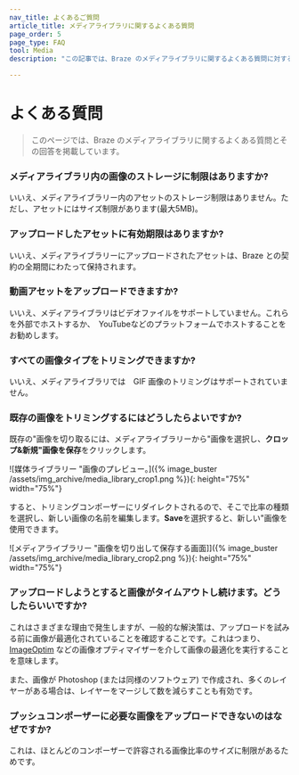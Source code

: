 ```yaml
---
nav_title: よくあるご質問
article_title: メディアライブラリに関するよくある質問
page_order: 5
page_type: FAQ
tool: Media
description: "この記事では、Braze のメディアライブラリに関するよくある質問に対する回答を提供します。"

---
```


# よくある質問

> このページでは、Braze のメディアライブラリに関するよくある質問とその回答を掲載しています。

### メディアライブラリ内の画像のストレージに制限はありますか?

いいえ、メディアライブラリー内のアセットのストレージ制限はありません。ただし、アセットにはサイズ制限があります(最大5MB)。

### アップロードしたアセットに有効期限はありますか?

いいえ、メディアライブラリーにアップロードされたアセットは、Braze との契約の全期間にわたって保持されます。

### 動画アセットをアップロードできますか?

いいえ、メディアライブラリはビデオファイルをサポートしていません。これらを外部でホストするか、　YouTubeなどのプラットフォームでホストすることをお勧めします。

### すべての画像タイプをトリミングできますか?

いいえ、メディアライブラリでは　GIF 画像のトリミングはサポートされていません。

### 既存の画像をトリミングするにはどうしたらよいですか?

既存の"画像を切り取るには、メディアライブラリーから"画像を選択し、**クロップ&新規"画像を保存**をクリックします。 

\![媒体ライブラリー "画像のプレビュー。]({% image_buster /assets/img_archive/media_library_crop1.png %}){: height="75%" width="75%"}

すると、トリミングコンポーザーにリダイレクトされるので、そこで比率の種類を選択し、新しい画像の名前を編集します。**Save**を選択すると、新しい"画像を使用できます。

\![メディアライブラリー "画像を切り出して保存する画面]]({% image_buster /assets/img_archive/media_library_crop2.png %}){: height="75%" width="75%"}

### アップロードしようとすると画像がタイムアウトし続けます。どうしたらいいですか?

これはさまざまな理由で発生しますが、一般的な解決策は、アップロードを試みる前に画像が最適化されていることを確認することです。これはつまり、[ImageOptim](https://imageoptim.com/mac) などの画像オプティマイザーを介して画像の最適化を実行することを意味します。

また、画像が Photoshop (または同様のソフトウェア) で作成され、多くのレイヤーがある場合は、レイヤーをマージして数を減らすことも有効です。

### プッシュコンポーザーに必要な画像をアップロードできないのはなぜですか?

これは、ほとんどのコンポーザーで許容される画像比率のサイズに制限があるためです。

